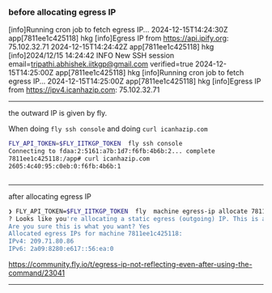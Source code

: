 ### before allocating egress IP

 [info]Running cron job to fetch egress IP...
2024-12-15T14:24:30Z app[7811ee1c425118] hkg [info]Egress IP from https://api.ipify.org: 75.102.32.71
2024-12-15T14:24:42Z app[7811ee1c425118] hkg [info]2024/12/15 14:24:42 INFO New SSH session email=tripathi.abhishek.iitkgp@gmail.com verified=true
2024-12-15T14:25:00Z app[7811ee1c425118] hkg [info]Running cron job to fetch egress IP...
2024-12-15T14:25:00Z app[7811ee1c425118] hkg [info]Egress IP from https://ipv4.icanhazip.com: 75.102.32.71


---- 
the outward IP is given by fly. 



When doing `fly ssh console` and doing `curl icanhazip.com` 

```sh
FLY_API_TOKEN=$FLY_IITKGP_TOKEN  fly ssh console
Connecting to fdaa:2:5161:a7b:1d7:f6fb:4b6b:2... complete
7811ee1c425118:/app# curl icanhazip.com
2605:4c40:95:c0eb:0:f6fb:4b6b:1



```

---


after allocating egress IP
```sh
❯ FLY_API_TOKEN=$FLY_IITKGP_TOKEN  fly  machine egress-ip allocate 7811ee1c425118
? Looks like you're allocating a static egress (outgoing) IP. This is an advanced feature, and is not needed by most apps.
Are you sure this is what you want? Yes
Allocated egress IPs for machine 7811ee1c425118:
IPv4: 209.71.80.86
IPv6: 2a09:8280:e617::56:ea:0


```

https://community.fly.io/t/egress-ip-not-reflecting-even-after-using-the-command/23041

----



